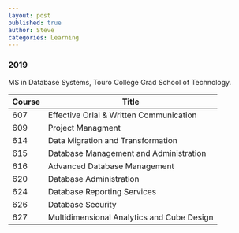 ```yaml
---
layout: post
published: true
author: Steve
categories: Learning
---
```

### 2019

MS in Database Systems, Touro College Grad School of Technology.

|Course|Title|
|--- |--- |
|607|Effective Orlal & Written Communication|
|609|Project Managment|
|614|Data Migration and Transformation|
|615|Database Management and Administration|
|616|Advanced Database Management|
|620|Database Administration| 
|624|Database Reporting Services|
|626|Database Security|
|627|Multidimensional Analytics and Cube Design| 




